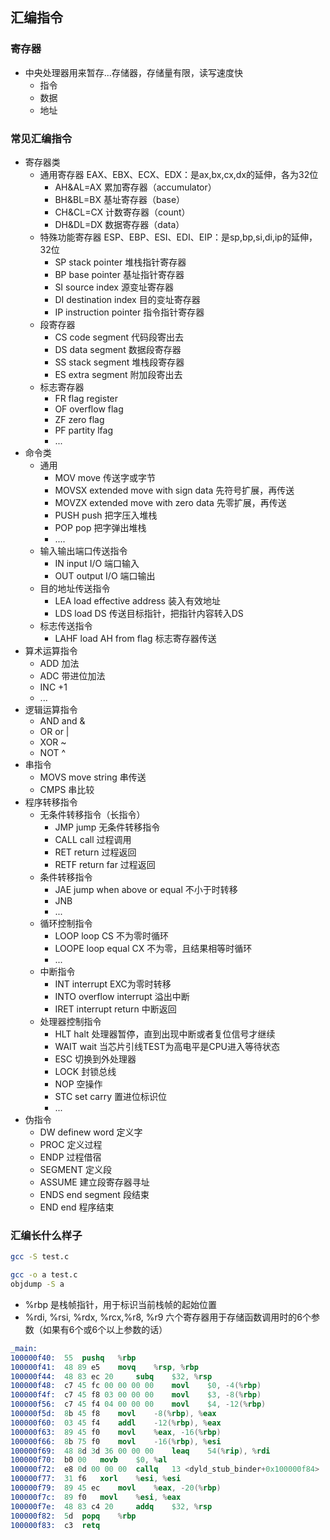 ## 汇编指令

### 寄存器
- 中央处理器用来暂存...存储器，存储量有限，读写速度快
    - 指令
    - 数据
    - 地址

### 常见汇编指令
- 寄存器类
    - 通用寄存器 EAX、EBX、ECX、EDX：是ax,bx,cx,dx的延伸，各为32位
        - AH&AL=AX 累加寄存器（accumulator）
        - BH&BL=BX 基址寄存器（base）
        - CH&CL=CX 计数寄存器（count）
        - DH&DL=DX 数据寄存器（data）
    - 特殊功能寄存器 ESP、EBP、ESI、EDI、EIP：是sp,bp,si,di,ip的延伸，32位
        - SP stack pointer 堆栈指针寄存器
        - BP base pointer 基址指针寄存器
        - SI source index 源变址寄存器
        - DI destination index 目的变址寄存器
        - IP instruction pointer  指令指针寄存器
    - 段寄存器
        - CS code segment 代码段寄出去
        - DS data segment 数据段寄存器
        - SS stack segment 堆栈段寄存器
        - ES extra segment 附加段寄出去
    - 标志寄存器
        - FR flag register 
        - OF overflow flag
        - ZF zero flag
        - PF partity lfag
        - ...
- 命令类
    - 通用
        - MOV  move 传送字或字节
        - MOVSX extended move with sign data 先符号扩展，再传送
        - MOVZX extended move with zero data 先零扩展，再传送
        - PUSH push 把字压入堆栈
        - POP pop 把字弹出堆栈
        - ....
    - 输入输出端口传送指令
        - IN input      I/O 端口输入
        - OUT output    I/O 端口输出
    - 目的地址传送指令
        - LEA load effective address 装入有效地址
        - LDS load DS 传送目标指针，把指针内容转入DS
    - 标志传送指令
        - LAHF load AH from flag 标志寄存器传送
- 算术运算指令
    - ADD 加法
    - ADC 带进位加法
    - INC +1
    - ...
- 逻辑运算指令
    - AND and &
    - OR or |
    - XOR ~
    - NOT ^
- 串指令
    - MOVS move string 串传送
    - CMPS 串比较
- 程序转移指令
    - 无条件转移指令（长指令）
        - JMP  jump 无条件转移指令
        - CALL call 过程调用
        - RET return 过程返回
        - RETF return far 过程返回
    - 条件转移指令
        - JAE jump when above or equal 不小于时转移
        - JNB
        - ...
    - 循环控制指令
        - LOOP  loop   CS 不为零时循环
        - LOOPE loop equal CX 不为零，且结果相等时循环
        - ...
    - 中断指令
        - INT interrupt EXC为零时转移
        - INTO overflow interrupt 溢出中断
        - IRET interrupt return 中断返回
    - 处理器控制指令
        - HLT  halt 处理器暂停，直到出现中断或者复位信号才继续
        - WAIT wait 当芯片引线TEST为高电平是CPU进入等待状态
        - ESC 切换到外处理器
        - LOCK 封锁总线
        - NOP 空操作
        - STC set carry 置进位标识位
        - ...
- 伪指令
    - DW definew word 定义字
    - PROC 定义过程
    - ENDP 过程借宿
    - SEGMENT 定义段
    - ASSUME 建立段寄存器寻址
    - ENDS end segment 段结束
    - END end 程序结束


### 汇编长什么样子
```bash
gcc -S test.c

gcc -o a test.c
objdump -S a
```
- %rbp 是栈帧指针，用于标识当前栈帧的起始位置
- %rdi, %rsi, %rdx, %rcx,%r8, %r9 六个寄存器用于存储函数调用时的6个参数（如果有6个或6个以上参数的话）
```s
_main:
100000f40:	55 	pushq	%rbp
100000f41:	48 89 e5 	movq	%rsp, %rbp
100000f44:	48 83 ec 20 	subq	$32, %rsp
100000f48:	c7 45 fc 00 00 00 00 	movl	$0, -4(%rbp)
100000f4f:	c7 45 f8 03 00 00 00 	movl	$3, -8(%rbp)
100000f56:	c7 45 f4 04 00 00 00 	movl	$4, -12(%rbp)
100000f5d:	8b 45 f8 	movl	-8(%rbp), %eax
100000f60:	03 45 f4 	addl	-12(%rbp), %eax
100000f63:	89 45 f0 	movl	%eax, -16(%rbp)
100000f66:	8b 75 f0 	movl	-16(%rbp), %esi
100000f69:	48 8d 3d 36 00 00 00 	leaq	54(%rip), %rdi
100000f70:	b0 00 	movb	$0, %al
100000f72:	e8 0d 00 00 00 	callq	13 <dyld_stub_binder+0x100000f84>
100000f77:	31 f6 	xorl	%esi, %esi
100000f79:	89 45 ec 	movl	%eax, -20(%rbp)
100000f7c:	89 f0 	movl	%esi, %eax
100000f7e:	48 83 c4 20 	addq	$32, %rsp
100000f82:	5d 	popq	%rbp
100000f83:	c3 	retq
```